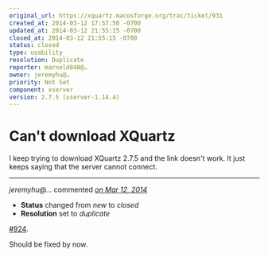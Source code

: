 ```yaml
---
original_url: https://xquartz.macosforge.org/trac/ticket/931
created_at: 2014-03-12 17:57:50 -0700
updated_at: 2014-03-12 21:55:15 -0700
closed_at: 2014-03-12 21:55:15 -0700
status: closed
type: usability
resolution: Duplicate
reporter: marnold848@…
owner: jeremyhu@…
priority: Not Set
component: xserver
version: 2.7.5 (xserver-1.14.4)
---
```


Can't download XQuartz
======================


I keep trying to download XQuartz 2.7.5 and the link doesn't work. It just keeps saying that the server cannot connect.



---

*jeremyhu@…* commented *[on Mar 12, 2014](https://xquartz.macosforge.org/trac/ticket/931#comment:1 "March 12, 2014 at 9:55 PM PDT")*

-   **Status** changed from *new* to *closed*
-   **Resolution** set to *duplicate*

[\#⁠924](https://xquartz.macosforge.org/trac/ticket/924).

Should be fixed by now.



